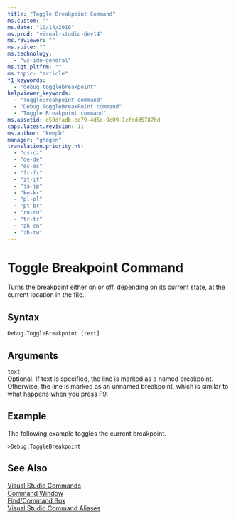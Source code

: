 ```yaml
---
title: "Toggle Breakpoint Command"
ms.custom: ""
ms.date: "10/14/2016"
ms.prod: "visual-studio-dev14"
ms.reviewer: ""
ms.suite: ""
ms.technology: 
  - "vs-ide-general"
ms.tgt_pltfrm: ""
ms.topic: "article"
f1_keywords: 
  - "debug.togglebreakpoint"
helpviewer_keywords: 
  - "ToggleBreakpoint command"
  - "Debug.ToggleBreakPoint command"
  - "Toggle Breakpoint command"
ms.assetid: d50dfadb-ce79-4d5e-9c09-1cfddd57876d
caps.latest.revision: 11
ms.author: "kempb"
manager: "ghogen"
translation.priority.ht: 
  - "cs-cz"
  - "de-de"
  - "es-es"
  - "fr-fr"
  - "it-it"
  - "ja-jp"
  - "ko-kr"
  - "pl-pl"
  - "pt-br"
  - "ru-ru"
  - "tr-tr"
  - "zh-cn"
  - "zh-tw"
---
```

# Toggle Breakpoint Command
Turns the breakpoint either on or off, depending on its current state, at the current location in the file.  
  
## Syntax  
  
```  
Debug.ToggleBreakpoint [text]  
```  
  
## Arguments  
 `text`  
 Optional. If text is specified, the line is marked as a named breakpoint. Otherwise, the line is marked as an unnamed breakpoint, which is similar to what happens when you press F9.  
  
## Example  
 The following example toggles the current breakpoint.  
  
```  
>Debug.ToggleBreakpoint  
```  
  
## See Also  
 [Visual Studio Commands](../reference/visual-studio-commands.md)   
 [Command Window](../reference/command-window.md)   
 [Find/Command Box](../ide/find-command-box.md)   
 [Visual Studio Command Aliases](../reference/visual-studio-command-aliases.md)
